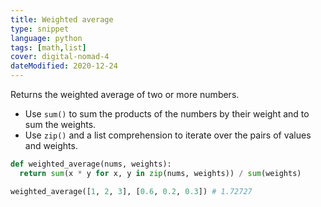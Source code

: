 ```yaml
---
title: Weighted average
type: snippet
language: python
tags: [math,list]
cover: digital-nomad-4
dateModified: 2020-12-24
---
```


Returns the weighted average of two or more numbers.

- Use `sum()` to sum the products of the numbers by their weight and to sum the weights.
- Use `zip()` and a list comprehension to iterate over the pairs of values and weights.

```py
def weighted_average(nums, weights):
  return sum(x * y for x, y in zip(nums, weights)) / sum(weights)
```

```py
weighted_average([1, 2, 3], [0.6, 0.2, 0.3]) # 1.72727
```
